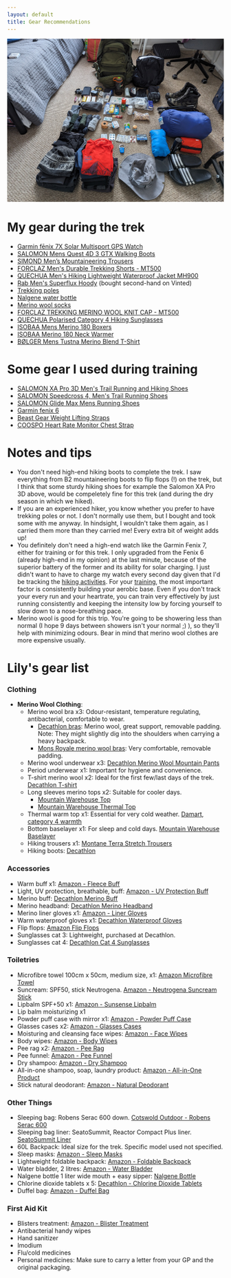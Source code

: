 ```yaml
---
layout: default
title: Gear Recommendations
---
```


![Packing all the gear before departing](/images/allgear.jpg)

# My gear during the trek 
- <a href="https://www.amazon.co.uk/gp/product/B09M47L4HN/ref=ppx_yo_dt_b_search_asin_image?ie=UTF8&th=1" target="_blank">Garmin fēnix 7X Solar Multisport GPS Watch</a>
- <a href="https://www.amazon.co.uk/SALOMON-Quest-Hiking-Magnet-Quarry/dp/B08LGCFXFV/ref=sr_1_2?crid=3EC394DYKBQ7T&keywords=-%2BSALOMON%2BMens%2BQuest%2B4D%2B3%2BGTX%2BWalking%2BBoots&qid=1700755189&s=sports&sprefix=salomon%2Bmens%2Bquest%2B4d%2B3%2Bgtx%2Bwalking%2Bboots%2B%2Csports%2C93&sr=1-2&th=1&psc=1" target="_blank">SALOMON Mens Quest 4D 3 GTX Walking Boots</a>
- <a href="https://www.decathlon.co.uk/p/men-s-mountaineering-trousers-alpinism-light-evo-grey/_/R-p-334254?mc=8648882" target="_blank">SIMOND Men’s Mountaineering Trousers</a>
- <a href="https://www.decathlon.co.uk/p/men-s-durable-trekking-shorts-mt500/_/R-p-329049?mc=8789676" target="_blank">FORCLAZ Men's Durable Trekking Shorts - MT500</a>
- <a href="https://www.decathlon.co.uk/p/men-s-hiking-lightweight-waterproof-jacket-mh900/_/R-p-150330?mc=8382335" target="_blank">QUECHUA Men's Hiking Lightweight Waterproof Jacket MH900</a>
- <a href="https://rab.equipment/uk/superflux-hoody-aw20" target="_blank">Rab Men's Superflux Hoody</a> (bought second-hand on Vinted)
- <a href="https://www.amazon.co.uk/gp/product/B0B494RBQV/ref=ppx_yo_dt_b_search_asin_image?ie=UTF8&th=1" target="_blank">Trekking poles</a>
- <a href="https://www.amazon.co.uk/Nalgene-WH-Sustain-Bottle-cerulean/dp/B08JCP9R65/ref=sr_1_4?crid=3UCT3GMU6SK5U&keywords=nalgene%2Bbottle%2B1l&qid=1700755011&s=sports&sprefix=nalgene%2Bbottle%2B1l%2Csports%2C90&sr=1-4&th=1" target="_blank">Nalgene water bottle</a>
- <a href="https://www.amazon.co.uk/gp/product/B082V9MYY2/ref=ppx_yo_dt_b_search_asin_image?ie=UTF8&th=1&psc=1" target="_blank">Merino wool socks</a>
- <a href="https://www.decathlon.co.uk/p/trekking-merino-wool-knit-cap-mt500/_/R-p-302969?mc=8546154" target="_blank">FORCLAZ TREKKING MERINO WOOL KNIT CAP - MT500</a>
- <a href="https://www.decathlon.co.uk/p/adult-polarised-category-4-hiking-sunglasses-black/_/R-p-181313?mc=8548667" target="_blank">QUECHUA Polarised Category 4 Hiking Sunglasses</a>
- <a href="https://www.sportpursuit.com/catalog/product/view/id/1042456" target="_blank">ISOBAA Mens Merino 180 Boxers</a>
- <a href="https://www.sportpursuit.com/catalog/product/view/id/1042699" target="_blank">ISOBAA Merino 180 Neck Warmer</a>
- <a href="https://www.sportpursuit.com/catalog/product/view/id/2103337" target="_blank">BØLGER Mens Tustna Merino Blend T-Shirt</a>


# Some gear I used during training
- <a href="https://www.amazon.co.uk/dp/B01HD6SV72/ref=twister_B0CG6D5DKF?th=1&psc=1" target="_blank">SALOMON XA Pro 3D Men's Trail Running and Hiking Shoes</a>
- <a href="https://www.amazon.co.uk/gp/product/B017SR0BB0/ref=ppx_yo_dt_b_search_asin_title?ie=UTF8&th=1&psc=1" target="_blank">SALOMON Speedcross 4, Men's Trail Running Shoes</a>
- <a href="https://startfitness.co.uk/collections/all/products/salomon-glide-max-mens-running-shoes-black" target="_blank">SALOMON Glide Max Mens Running Shoes</a>
- <a href="https://www.amazon.co.uk/gp/product/B07VVM1VM6/ref=ppx_yo_dt_b_search_asin_title?ie=UTF8&th=1" target="_blank">Garmin fenix 6</a>
- <a href="https://www.amazon.co.uk/gp/product/B0713W56XZ/ref=ppx_yo_dt_b_asin_title_o08_s00?ie=UTF8&psc=1" target="_blank">Beast Gear Weight Lifting Straps</a>
- <a href="https://https://www.amazon.co.uk/gp/product/B07D4J5VDK/ref=ppx_yo_dt_b_asin_title_o03_s00?ie=UTF8&psc=1" target="_blank"> COOSPO Heart Rate Monitor Chest Strap</a>

# Notes and tips
- You don't need high-end hiking boots to complete the trek. I saw everything from B2 mountaineering boots to flip flops (!) on the trek, but I think that some sturdy hiking shoes for example the Salomon XA Pro 3D above, would be compeletely fine for this trek (and during the dry season in which we hiked).
- If you are an experienced hiker, you know whether you prefer to have trekking poles or not. I don't normally use them, but I bought and took some with me anyway. In hindsight, I wouldn't take them again, as I carried them more than they carried me! Every extra bit of weight adds up!
- You definitely don't need a high-end watch like the Garmin Fenix 7, either for training or for this trek. I only upgraded from the Fenix 6 (already high-end in my opinion) at the last minute, because of the superior battery of the former and its ability for solar charging. I just didn't want to have to charge my watch every second day given that I'd be tracking the [hiking activities](/maps-and-routes). For your [training](/training-suggestions), the most important factor is consistently building your aerobic base. Even if you don't track your every run and your heartrate, you can train very effectively by just running consistently and keeping the intensity low by forcing yourself to slow down to a nose-breathing pace.
- Merino wool is good for this trip. You're going to be showering less than normal (I hope 9 days between showers isn't your normal ;) ), so they'll help with minimizing odours. Bear in mind that merino wool clothes are more expensive usually.



# Lily's gear list


<h3>Clothing</h3>
<ul>
    <li><strong>Merino Wool Clothing</strong>: 
        <ul>
            <li>Merino wool bra x3: Odour-resistant, temperature regulating, antibacterial, comfortable to wear. 
                <ul>
                    <li><a href="https://www.decathlon.co.uk/p/bra-merino-wool-mt500/_/R-p-324119?mc=8601370">Decathlon bras</a>: Merino wool, great support, removable padding. Note: They might slightly dig into the shoulders when carrying a heavy backpack.</li>
                    <li><a href="https://www.alpinetrek.co.uk/mons-royale-womens-sierra-sports-bra-sports-bra/">Mons Royale merino wool bras</a>: Very comfortable, removable padding.</li>
                </ul>
            </li>
            <li>Merino wool underwear x3: <a href="https://www.decathlon.co.uk/p/merino-wool-mountain-pants-mt500/_/R-p-306971?mc=8544730&c=PURPLE">Decathlon Merino Wool Mountain Pants</a></li>
            <li>Period underwear x1: Important for hygiene and convenience.</li>
            <li>T-shirt merino wool x2: Ideal for the first few/last days of the trek. <a href="https://www.decathlon.co.uk/p/women-s-short-sleeved-merino-wool-trekking-travel-t-shirt-travel-100/_/R-p-6455?mc=8664893&c=ORANGE">Decathlon T-shirt</a></li>
            <li>Long sleeves merino tops x2: Suitable for cooler days.
                <ul>
                    <li><a href="https://www.mountainwarehouse.com/merino-womens-top--pants-set-p44049.aspx/black/">Mountain Warehouse Top</a></li>
                    <li><a href="https://www.mountainwarehouse.com/merino-womens-zip-neck-thermal-top-ii-p44044.aspx/black/">Mountain Warehouse Thermal Top</a></li>
                </ul>
            </li>
            <li>Thermal warm top x1: Essential for very cold weather. <a href="https://www.damart.co.uk/c-323813-grade-4">Damart, category 4 warmth</a></li>
            <li>Bottom baselayer x1: For sleep and cold days. <a href="https://www.mountainwarehouse.com/merino-womens-top--pants-set-p44049.aspx/black/">Mountain Warehouse Baselayer</a></li>
            <li>Hiking trousers x1: <a href="https://montane.com/products/montane-womens-terra-stretch-trousers">Montane Terra Stretch Trousers</a></li>
            <li>Hiking boots: <a href="https://www.decathlon.co.uk/">Decathlon</a></li>
        </ul>
    </li>
</ul>

<h3>Accessories</h3>
<ul>
    <li>Warm buff x1: <a href="https://www.amazon.co.uk/dp/B0162VW7KG?ref=ppx_yo2ov_dt_b_product_details&th=1">Amazon - Fleece Buff</a></li>
    <li>Light, UV protection, breathable, buff: <a href="https://www.amazon.co.uk/gp/product/B07KGPCST3/ref=ppx_yo_dt_b_asin_title_o01_s00?ie=UTF8&psc=1">Amazon - UV Protection Buff</a></li>
    <li>Merino buff: <a href="https://www.decathlon.co.uk/p/mp/buff/buff-lightweight-merino-wool/_/R-p-cd034019-56b2-47a2-bcf1-55ec8c44f572?mc=cd034019-56b2-47a2-bcf1-55ec8c44f572_c3.c251">Decathlon Merino Buff</a></li>
    <li>Merino headband: <a href="https://www.decathlon.co.uk/p/merino-wool-trekking-headband-mt500/_/R-p-329167">Decathlon Merino Headband</a></li>
    <li>Merino liner gloves x1: <a href="https://www.amazon.co.uk/dp/B07TY11DVF?ref=ppx_yo2ov_dt_b_product_details&th=1&psc=1">Amazon - Liner Gloves</a></li>
    <li>Warm waterproof gloves x1: <a href="https://www.decathlon.co.uk/p/dextrous-waterproof-mountaineering-gloves-black/_/R-p-328074?mc=8602494&c=black">Decathlon Waterproof Gloves</a></li>
    <li>Flip flops: <a href="https://www.amazon.co.uk/dp/B08Y68JRS8?ref=ppx_yo2ov_dt_b_product_details&th=1&psc=1">Amazon Flip Flops</a></li>
    <li>Sunglasses cat 3: Lightweight, purchased at Decathlon.</li>
    <li>Sunglasses cat 4: <a href="https://www.decathlon.co.uk/p/adult-hiking-sunglasses-mh570-category-4-polarised/_/R-p-330063?mc=8615921&c=black">Decathlon Cat 4 Sunglasses</a></li>
</ul>

<h3>Toiletries</h3>
<ul>
    <li>Microfibre towel 100cm x 50cm, medium size, x1: <a href="https://www.amazon.co.uk/dp/B076VC2CQP?ref=ppx_yo2ov_dt_b_product_details&th=1&psc=1">Amazon Microfibre Towel</a></li>
    <li>Suncream: SPF50, stick Neutrogena. <a href="https://www.amazon.co.uk/dp/B00HNSSV0S?psc=1&ref=ppx_yo2ov_dt_b_product_details">Amazon - Neutrogena Suncream Stick</a></li>
    <li>Lipbalm SPF+50 x1: <a href="https://www.amazon.co.uk/Sunsense-Sun-Protection-Balm-SPF50/dp/B001EJOF7A/ref=sr_1_30?crid=3VMSC6FR8STHT&keywords=lip%2Bspf%2B40&qid=1685625500&sprefix=lip%2Bspf40%2Caps%2C128&sr=8-30&th=1">Amazon - Sunsense Lipbalm</a></li>
    <li>Lip balm moisturizing x1</li>
    <li>Powder puff case with mirror x1: <a href="https://www.amazon.co.uk/dp/B09XVFD8DQ?psc=1&ref=ppx_yo2ov_dt_b_product_details">Amazon - Powder Puff Case</a></li>
    <li>Glasses cases x2: <a href="https://www.amazon.co.uk/dp/B091GTKBP7?ref=ppx_yo2ov_dt_b_product_details&th=1">Amazon - Glasses Cases</a></li>
    <li>Moisturing and cleansing face wipes: <a href="https://www.amazon.co.uk/dp/B00G3JNU8Q?ref=ppx_yo2ov_dt_b_product_details&th=1">Amazon - Face Wipes</a></li>
    <li>Body wipes: <a href="https://www.amazon.co.uk/dp/B09WJGPWHG?ref=ppx_yo2ov_dt_b_product_details&th=1">Amazon - Body Wipes</a></li>
    <li>Pee rag x2: <a href="https://www.amazon.co.uk/gp/product/B098TQS6GX/ref=ox_sc_act_title_1?smid=A9VMC1CMG0Q8&psc=1">Amazon - Pee Rag</a></li>
    <li>Pee funnel: <a href="https://www.amazon.co.uk/gp/product/B00OHRF5X4/ref=ox_sc_act_title_2?smid=A5JL2HN5PIDFK&psc=1">Amazon - Pee Funnel</a></li>
    <li>Dry shampoo: <a href="https://www.amazon.co.uk/gp/product/B092MX31M1/ref=ppx_yo_dt_b_asin_title_o01_s00?ie=UTF8&th=1">Amazon - Dry Shampoo</a></li>
    <li>All-in-one shampoo, soap, laundry product: <a href="https://www.amazon.co.uk/gp/product/B01MFGB8AI/ref=ppx_yo_dt_b_asin_title_o09_s00?ie=UTF8&th=1">Amazon - All-in-One Product</a></li>
    <li>Stick natural deodorant: <a href="https://www.amazon.co.uk/dp/B082VM87FL?psc=1&ref=ppx_yo2ov_dt_b_product_details">Amazon - Natural Deodorant</a></li>
</ul>

<h3>Other Things</h3>
<ul>
    <li>Sleeping bag: Robens Serac 600 down. <a href="https://www.cotswoldoutdoor.com/p/robens-serac-600-short-sleeping-bag-D2144080.html">Cotswold Outdoor - Robens Serac 600</a></li>
    <li>Sleeping bag liner: SeatoSummit, Reactor Compact Plus liner. <a href="https://seatosummit.co.uk/products/thermolite-reactor-compact-plus-liner?variant=44784935534866">SeatoSummit Liner</a></li>
    <li>60L Backpack: Ideal size for the trek. Specific model used not specified.</li>
    <li>Sleep masks: <a href="https://www.amazon.co.uk/gp/product/B0BRPYKGCR/ref=ppx_yo_dt_b_asin_title_o06_s00?ie=UTF8&th=1">Amazon - Sleep Masks</a></li>
    <li>Lightweight foldable backpack: <a href="https://www.amazon.co.uk/dp/B0B93YFNSH?ref=ppx_yo2ov_dt_b_product_details&th=1">Amazon - Foldable Backpack</a></li>
    <li>Water bladder, 2 litres: <a href="https://www.amazon.co.uk/Hydration-Bladder-Opening-Reservoir-Military/dp/B07SX2PRHL/ref=sr_1_1_sspa?crid=1QU475U5HWDLO&keywords=water%2Bbladder&qid=1685117954&s=sports&sprefix=water%2Bbladd%2Csports%2C103&sr=1-1-spons&sp_csd=d2lkZ2V0TmFtZT1zcF9hdGY&th=1">Amazon - Water Bladder</a></li>
    <li>Nalgene bottle 1 liter wide mouth + easy sipper: <a href="https://nalgene.com/water-bottles/wide-mouth/">Nalgene Bottle</a></li>
    <li>Chlorine dioxide tablets x 5: <a href="https://www.decathlon.co.uk/p/chlorine-dioxide-tablets/_/R-p-X8286419?mc=8286419&utm_term=8286419-1725110&&iv_=__iv_p_1_g_111786233417_c_482897796161_w_aud-323333744639:pla-329717981502_n_g_d_c_v__l__t__r_x_pla_y_15177021_f_local_o_8286419-1725110_z_GB_i_en_j_329717981502_s_1379_e__h_9044911_ii__vi__&gad_source=1&gclid=CjwKCAiAmZGrBhAnEiwAo9qHiZ4d5-9-KV9Fa5P9WI57f9WugIx7jz0CHf4BSLv9zcWGJ5i3OCdhFBoC8XAQAvD_BwE&gclsrc=aw.ds">Decathlon - Chlorine Dioxide Tablets</a></li>
    <li>Duffel bag: <a href="https://www.amazon.co.uk/dp/B09CG7L7X6?psc=1&ref=ppx_yo2ov_dt_b_product_details">Amazon - Duffel Bag</a></li>
</ul>

<h3>First Aid Kit</h3>
<ul>
    <li>Blisters treatment: <a href="https://www.amazon.co.uk/gp/product/B0053Y61JW/ref=ppx_yo_dt_b_asin_title_o01_s00?ie=UTF8&th=1">Amazon - Blister Treatment</a></li>
    <li>Antibacterial handy wipes</li>
    <li>Hand sanitizer</li>
    <li>Imodium</li>
    <li>Flu/cold medicines</li>
    <li>Personal medicines: Make sure to carry a letter from your GP and the original packaging.</li>
</ul>